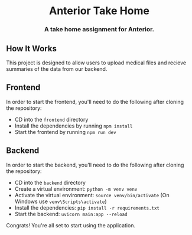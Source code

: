 <div align="center">
  <h1>Anterior Take Home</h1>
  <h3>A take home assignment for Anterior.</h3>

</div>

## How It Works

This project is designed to allow users to upload medical files and recieve summaries of the data from our backend.

## Frontend

In order to start the frontend, you'll need to do the following after cloning the repository:

- CD into the `frontend` directory
- Install the dependencies by running `npm install`
- Start the frontend by running `npm run dev`

## Backend

In order to start the backend, you'll need to do the following after cloning the repository:

- CD into the `backend` directory
- Create a virtual environment: `python -m venv venv`
- Activate the virtual environment: `source venv/bin/activate` (On Windows use `venv\Scripts\activate`)
- Install the dependencies: `pip install -r requirements.txt`
- Start the backend: `uvicorn main:app --reload`

Congrats! You're all set to start using the application.

